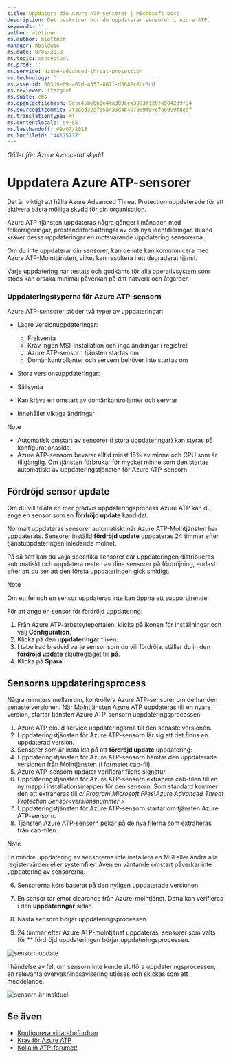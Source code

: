 ```yaml
---
title: Uppdatera din Azure ATP-sensorer | Microsoft Docs
description: Det beskriver hur du uppdaterar sensorer i Azure ATP.
keywords: ''
author: mlottner
ms.author: mlottner
manager: mbaldwin
ms.date: 8/06/2018
ms.topic: conceptual
ms.prod: ''
ms.service: azure-advanced-threat-protection
ms.technology: ''
ms.assetid: 603d9e09-a07d-4357-862f-d5682c8bc3dd
ms.reviewer: itargoet
ms.suite: ems
ms.openlocfilehash: 8dce45be6b1e4fa383eea3993f120fa504239f34
ms.sourcegitcommit: 7f3ded32af35a433d4b407009f87cfa6099f8edf
ms.translationtype: MT
ms.contentlocale: sv-SE
ms.lasthandoff: 09/07/2018
ms.locfileid: "44125727"
---
```

*Gäller för: Azure Avancerat skydd*


# <a name="update-azure-atp-sensors"></a>Uppdatera Azure ATP-sensorer
Det är viktigt att hålla Azure Advanced Threat Protection uppdaterade för att aktivera bästa möjliga skydd för din organisation.

Azure ATP-tjänsten uppdateras några gånger i månaden med felkorrigeringar, prestandaförbättringar av och nya identifieringar. Ibland kräver dessa uppdateringar en motsvarande uppdatering sensorerna. 

Om du inte uppdaterar din sensorer, kan de inte kan kommunicera med Azure ATP-Molntjänsten, vilket kan resultera i ett degraderat tjänst.

Varje uppdatering har testats och godkänts för alla operativsystem som stöds kan orsaka minimal påverkan på ditt nätverk och åtgärder.

### <a name="azure-atp-sensor-update-types"></a>Uppdateringstyperna för Azure ATP-sensorn   

Azure ATP-sensorer stöder två typer av uppdateringar:
- Lägre versionuppdateringar: 
  - Frekventa 
  - Kräv ingen MSI-installation och inga ändringar i registret
  - Azure ATP-sensorn tjänsten startas om
  - Domänkontrollanter och servern behöver inte startas om

- Stora versionsuppdateringar:
 - Sällsynta
 - Kan kräva en omstart av domänkontrollanter och servrar
 - Innehåller viktiga ändringar 

> [!NOTE]
>- Automatisk omstart av sensorer (i stora uppdateringar) kan styras på konfigurationssida. 
> - Azure ATP-sensorn bevarar alltid minst 15% av minne och CPU som är tillgänglig. Om tjänsten förbrukar för mycket minne som den startas automatiskt av uppdateringstjänsten för Azure ATP-sensorn.

## <a name="delayed-sensor-update"></a>Fördröjd sensor update
Om du vill tillåta en mer gradvis uppdateringsprocess Azure ATP kan du ange en sensor som en **fördröjd update** kandidat. 

Normalt uppdateras sensorer automatiskt när Azure ATP-Molntjänsten har uppdaterats. Sensorer inställd **fördröjd update** uppdateras 24 timmar efter tjänstuppdateringen inledande molnet.

På så sätt kan du välja specifika sensorer där uppdateringen distribueras automatiskt och uppdatera resten av dina sensorer på fördröjning, endast efter att du ser att den första uppdateringen gick smidigt.

> [!NOTE]
> Om ett fel och en sensor uppdateras inte kan öppna ett supportärende.

För att ange en sensor för fördröjd uppdatering:

1. Från Azure ATP-arbetsyteportalen, klicka på ikonen för inställningar och välj **Configuration**.
2. Klicka på den **uppdateringar** fliken.
3. I tabellrad bredvid varje sensor som du vill fördröja, ställer du in den **fördröjd update** skjutreglaget till **på**.
4. Klicka på **Spara**.
 
## <a name="sensor-update-process"></a>Sensorns uppdateringsprocess

Några minuters mellanrum, kontrollera Azure ATP-sensorer om de har den senaste versionen. När Molntjänsten Azure ATP uppdateras till en nyare version, startar tjänsten Azure ATP-sensorn uppdateringsprocessen:

1. Azure ATP cloud service uppdateringarna till den senaste versionen.
2. Uppdateringstjänsten för Azure ATP-sensorn lär sig att det finns en uppdaterad version.
3. Sensorer som är inställda på att **fördröjd update** uppdatering:
  1. Uppdateringstjänsten för Azure ATP-sensorn hämtar den uppdaterade versionen från Molntjänsten (i formatet cab-fil).
  2. Azure ATP-sensorn updater verifierar filens signatur.
  3. Uppdateringstjänsten för Azure ATP-sensorn extrahera cab-filen till en ny mapp i installationsmappen för den sensorn. Som standard kommer den att extraheras till *c:\Program\Microsoft Files\Azure Advanced Threat Protection Sensor\<versionsnummer >*
  4. Uppdateringstjänsten för Azure ATP-sensorn startar om tjänsten Azure ATP-sensorn.
  5. Tjänsten Azure ATP-sensorn pekar på de nya filerna som extraheras från cab-filen.
  > [!NOTE]
  >En mindre uppdatering av sensorerna inte installera en MSI eller ändra alla registervärden eller systemfiler. Även en väntande omstart påverkar inte uppdatering av sensorerna. 
  6. Sensorerna körs baserat på den nyligen uppdaterade versionen.
  7. En sensor tar emot clearance från Azure-molntjänst. Detta kan verifieras i den **uppdateringar** sidan.
  8. Nästa sensorn börjar uppdateringsprocessen. 

4. 24 timmar efter Azure ATP-molntjänst uppdateras, sensorer som valts för ** fördröjd uppdateringen börjar uppdateringsprocessen.

![sensorn update](./media/sensor-update.png)


I händelse av fel, om sensorn inte kunde slutföra uppdateringsprocessen, en relevanta övervakningsavisering utlöses och skickas som ett meddelande.

![sensorn är inaktuell](./media/sensor-outdated.png)


## <a name="see-also"></a>Se även

- [Konfigurera vidarebefordran](configure-event-forwarding.md)
- [Krav för Azure ATP](atp-prerequisites.md)
- [Kolla in ATP-forumet!](https://aka.ms/azureatpcommunity)